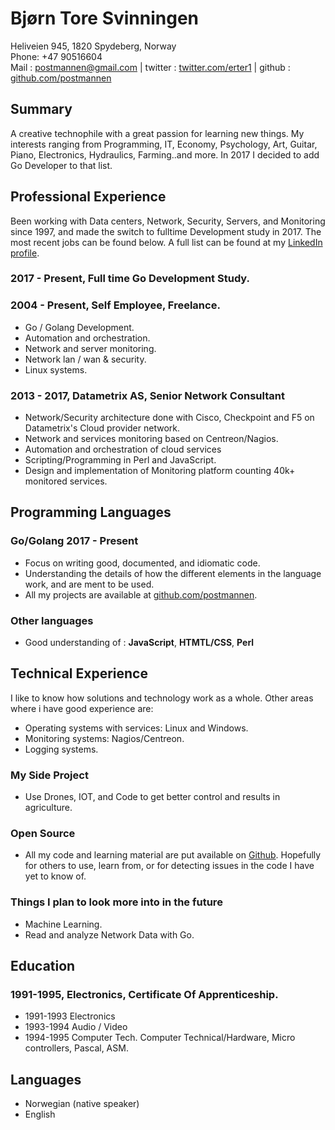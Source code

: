 # Bjørn Tore Svinningen

Heliveien 945, 1820 Spydeberg, Norway  
Phone: +47 90516604  
Mail : postmannen@gmail.com | twitter : [twitter.com/erter1](https://twitter.com/erter1) | github : [github.com/postmannen](https://github.com/postmannen)


## Summary

A creative technophile with a great passion for learning new things. My interests ranging from Programming, IT, Economy, Psychology, Art, Guitar, Piano, Electronics, Hydraulics, Farming..and more.
In 2017 I decided to add Go Developer to that list.

## Professional Experience

Been working with Data centers, Network, Security, Servers, and Monitoring since 1997, and made the switch to fulltime Development study in 2017.
The most recent jobs can be found below. 
A full list can be found at my [LinkedIn profile](https://www.linkedin.com/in/bj%C3%B8rn-tore-svinningen-1394816/).

### 2017 - Present, Full time Go Development Study.

### 2004 - Present, Self Employee, Freelance.

- Go / Golang Development.
- Automation and orchestration.
- Network and server monitoring.
- Network lan / wan & security.
- Linux systems.

### 2013 - 2017, Datametrix AS, Senior Network Consultant

- Network/Security architecture done with Cisco, Checkpoint and F5 on Datametrix's Cloud provider network.
- Network and services monitoring based on Centreon/Nagios.
- Automation and orchestration of cloud services
- Scripting/Programming in Perl and JavaScript.
- Design and implementation of Monitoring platform counting 40k+ monitored services.



## Programming Languages

### Go/Golang 2017 - Present

- Focus on writing good, documented, and idiomatic code.
- Understanding the details of how the different elements in the language work, and are ment to be used.
- All my projects are available at [github.com/postmannen](https://github.com/postmannen).

### Other languages

- Good understanding of : **JavaScript**, **HTMTL/CSS**, **Perl**

## Technical Experience

I like to know how solutions and technology work as a whole.  Other areas where i have good experience are:

- Operating systems with services: Linux and Windows.
- Monitoring systems: Nagios/Centreon.
- Logging systems.

### My Side Project 

- Use Drones, IOT, and Code to get better control and results in agriculture.

### Open Source

- All my code and learning material are put available on [Github](https://github.com/postmannen). Hopefully for others to use, learn from, or for detecting issues in the code I have yet to know of.


### Things I plan to look more into in the future

- Machine Learning.
- Read and analyze Network Data with Go.

## Education

### 1991-1995, Electronics, Certificate Of Apprenticeship.

- 1991-1993 Electronics
- 1993-1994 Audio / Video
- 1994-1995 Computer Tech. Computer Technical/Hardware, Micro controllers, Pascal, ASM.


## Languages

- Norwegian (native speaker)
- English